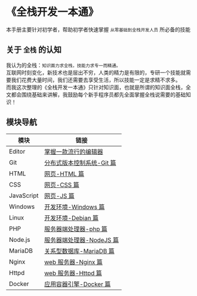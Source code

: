 # 《全栈开发一本通》

本手册主要针对初学者，帮助初学者快速掌握 `从零基础到全栈开发人员` 所必备的技能

## 关于 `全栈` 的认知

我认为的全栈：`知识面力求全栈，技能力求专一而精通。` <br>
互联网时刻变化，新技术也是层出不穷，人类的精力是有限的，专研一个技能就需要我们花费大量时间，我们还需要去享受生活，所以技能一定是求精不求多。<br>
而我这次整理的《全栈开发一本通》只针对知识面，也就是所谓的知识面全栈，全文都会围绕基础来讲解，我鼓励每个新手程序员都先全面掌握全栈说需要的基础知识！

## 模块导航

| 模块       | 链接                                           |
| ---------- | ---------------------------------------------- |
| Editor     | [掌握一款流行的编辑器](./Editor/README.md)     |
| Git        | [分布式版本控制系统-Git 篇](./Git/README.md)   |
| HTML       | [网页-HTML 篇](./HTML/README.md)               |
| CSS        | [网页-CSS 篇](./CSS/README.md)                 |
| JavaScript | [网页-JS 篇](./JavaScript/README.md)           |
| Windows    | [开发环境-Windows 篇](./Windows/README.md)     |
| Linux      | [开发环境-Debian 篇](./Linux/README.md)        |
| PHP        | [服务器端处理器-php 篇](./PHP/README.md)       |
| Node.js    | [服务器端处理器-NodeJS 篇](./NodeJS/README.md) |
| MariaDB    | [关系型数据库-MariaDB 篇](./MariaDB/README.md) |
| Nginx      | [web 服务器-Nginx 篇](./Nginx/README.md)       |
| Httpd      | [web 服务器-Httpd 篇](./Httpd/README.md)       |
| Docker     | [应用容器引擎-Docker 篇](./Docker/README.md)   |
